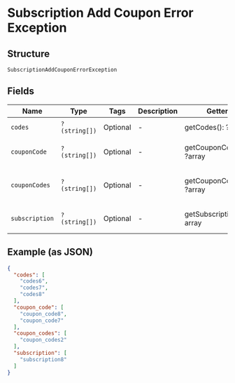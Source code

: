 
# Subscription Add Coupon Error Exception

## Structure

`SubscriptionAddCouponErrorException`

## Fields

| Name | Type | Tags | Description | Getter | Setter |
|  --- | --- | --- | --- | --- | --- |
| `codes` | `?(string[])` | Optional | - | getCodes(): ?array | setCodes(?array codes): void |
| `couponCode` | `?(string[])` | Optional | - | getCouponCode(): ?array | setCouponCode(?array couponCode): void |
| `couponCodes` | `?(string[])` | Optional | - | getCouponCodes(): ?array | setCouponCodes(?array couponCodes): void |
| `subscription` | `?(string[])` | Optional | - | getSubscription(): ?array | setSubscription(?array subscription): void |

## Example (as JSON)

```json
{
  "codes": [
    "codes6",
    "codes7",
    "codes8"
  ],
  "coupon_code": [
    "coupon_code8",
    "coupon_code7"
  ],
  "coupon_codes": [
    "coupon_codes2"
  ],
  "subscription": [
    "subscription8"
  ]
}
```


